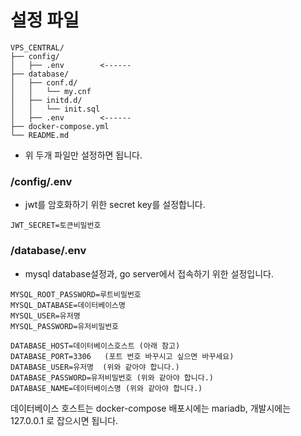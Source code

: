 # 설정 파일

```plaintext
VPS_CENTRAL/
├── config/
│   ├── .env        <------
├── database/
│   ├── conf.d/
│   │   └── my.cnf
│   ├── initd.d/
│   │   └── init.sql
│   ├── .env        <------
├── docker-compose.yml
└── README.md
```

* 위 두개 파일만 설정하면 됩니다.

### /config/.env
* jwt를 암호화하기 위한 secret key를 설정합니다.
```env
JWT_SECRET=토큰비밀번호
```

### /database/.env
* mysql database설정과, go server에서 접속하기 위한 설정입니다.

```env
MYSQL_ROOT_PASSWORD=루트비밀번호
MYSQL_DATABASE=데이터베이스명
MYSQL_USER=유저명
MYSQL_PASSWORD=유저비밀번호

DATABASE_HOST=데이터베이스호스트 (아래 참고)
DATABASE_PORT=3306   (포트 번호 바꾸시고 싶으면 바꾸세요)
DATABASE_USER=유저명  (위와 같아야 합니다.)
DATABASE_PASSWORD=유저비밀번호 (위와 같아야 합니다.)
DATABASE_NAME=데이터베이스명 (위와 같아야 합니다.)
```

데이터베이스 호스트는 docker-compose 배포시에는 mariadb, 개발시에는 127.0.0.1 로 잡으시면 됩니다.